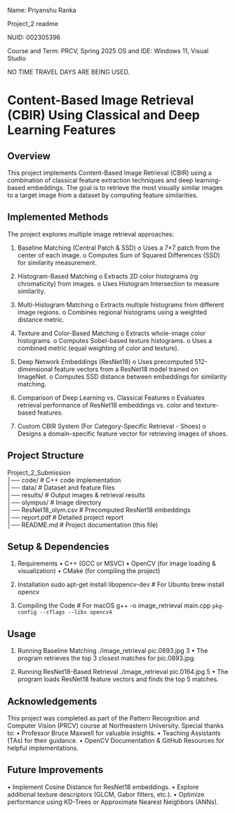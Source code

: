 Name: Priyanshu Ranka 

Project_2 readme 

NUID: 002305396 

Course and Term: PRCV, Spring 2025 OS and IDE: Windows 11, Visual Studio 

NO TIME TRAVEL DAYS ARE BEING USED. 

# Content-Based Image Retrieval (CBIR) Using Classical and Deep Learning Features 
## Overview 
This project implements Content-Based Image Retrieval (CBIR) using a combination of classical feature 
extraction techniques and deep learning-based embeddings. The goal is to retrieve the most visually similar 
images to a target image from a dataset by computing feature similarities. 

## Implemented Methods 
The project explores multiple image retrieval approaches: 
1. Baseline Matching (Central Patch & SSD) 
o Uses a 7×7 patch from the center of each image. 
o Computes Sum of Squared Differences (SSD) for similarity measurement. 

2. Histogram-Based Matching 
o Extracts 2D color histograms (rg chromaticity) from images. 
o Uses Histogram Intersection to measure similarity. 

3. Multi-Histogram Matching 
o Extracts multiple histograms from different image regions. 
o Combines regional histograms using a weighted distance metric. 

4. Texture and Color-Based Matching 
o Extracts whole-image color histograms. 
o Computes Sobel-based texture histograms. 
o Uses a combined metric (equal weighting of color and texture). 

5. Deep Network Embeddings (ResNet18) 
o Uses precomputed 512-dimensional feature vectors from a ResNet18 model trained on 
ImageNet. 
o Computes SSD distance between embeddings for similarity matching. 

6. Comparison of Deep Learning vs. Classical Features 
o Evaluates retrieval performance of ResNet18 embeddings vs. color and texture-based 
features. 

7. Custom CBIR System (For Category-Specific Retrieval - Shoes) 
o Designs a domain-specific feature vector for retrieving images of shoes. 

## Project Structure 
Project_2_Submission   
│── code/                  # C++ code implementation   
│── data/                  # Dataset and feature files   
│── results/               # Output images & retrieval results   
│── olympus/               # Image directory   
│── ResNet18_olym.csv      # Precomputed ResNet18 embeddings   
│── report.pdf             # Detailed project report   
│── README.md              # Project documentation (this file)   

## Setup & Dependencies 
1. Requirements 
• C++ (GCC or MSVC) 
• OpenCV (for image loading & visualization) 
• CMake (for compiling the project) 

2. Installation 
sudo apt-get install libopencv-dev  # For Ubuntu 
brew install opencv         

3. Compiling the Code 
        # For macOS 
g++ -o image_retrieval main.cpp `pkg-config --cflags --libs opencv4`   

## Usage 
1. Running Baseline Matching 
./image_retrieval pic.0893.jpg 3 
• The program retrieves the top 3 closest matches for pic.0893.jpg. 

2. Running ResNet18-Based Retrieval 
./image_retrieval pic.0164.jpg 5 
• The program loads ResNet18 feature vectors and finds the top 5 matches. 

## Acknowledgements 
This project was completed as part of the Pattern Recognition and Computer Vision (PRCV) course at 
Northeastern University. Special thanks to: 
• Professor Bruce Maxwell for valuable insights. 
• Teaching Assistants (TAs) for their guidance. 
• OpenCV Documentation & GitHub Resources for helpful implementations. 

## Future Improvements 
• Implement Cosine Distance for ResNet18 embeddings. 
• Explore additional texture descriptors (GLCM, Gabor filters, etc.). 
• Optimize performance using KD-Trees or Approximate Nearest Neighbors (ANNs). 
